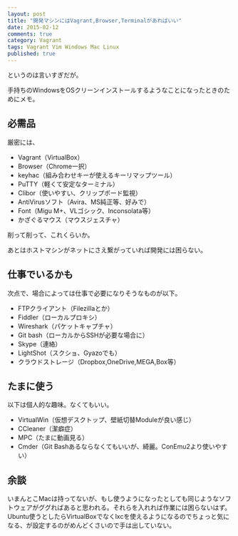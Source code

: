 ```yaml
---
layout: post
title: "開発マシンにはVagrant,Browser,Terminalがあればいい"
date: 2015-02-12
comments: true
category: Vagrant
tags: Vagrant Vim Windows Mac Linux
published: true
---
```



というのは言いすぎだが。

手持ちのWindowsをOSクリーンインストールするようなことになったときのためにメモ。

## 必需品

厳密には、

- Vagrant（VirtualBox）
- Browser（Chrome一択）
- keyhac（組み合わせキーが使えるキーリマップツール）
- PuTTY（軽くて安定なターミナル）
- Clibor（使いやすい、クリップボード監視）
- AntiVirusソフト（Avira、MS純正等、好みで）
- Font（Migu M+、VLゴシック、Inconsolata等）
- かざぐるマウス（マウスジェスチャ）

削って削って、これくらいか。

あとはホストマシンがネットにさえ繋がっていれば開発には困らない。

## 仕事でいるかも

次点で、場合によっては仕事で必要になりそうなものが以下。

- FTPクライアント（Filezillaとか）
- Fiddler（ローカルプロキシ）
- Wireshark（パケットキャプチャ）
- Git bash（ローカルからSSHが必要な場合に）
- Skype（連絡）
- LightShot（スクショ、Gyazoでも）
- クラウドストレージ（Dropbox,OneDrive,MEGA,Box等）

## たまに使う

以下は個人的な趣味。なくてもいい。

- VirtualWin（仮想デスクトップ、壁紙切替Moduleが良い感じ）
- CCleaner（潔癖症）
- MPC（たまに動画見る）
- Cmder（Git Bashあるならなくてもいいが、綺麗。ConEmu2より使いやすい）

## 余談

いまんとこMacは持ってないが、もし使うようになったとしても同じようなソフトウェアがググればあると思われる。それらを入れれば作業には困らないはず。
Ubuntu使うとしたらVirtualBoxでなくlxcを使えるようになるのでちょっと気になる、が設定するのがめんどくさいので手は出していない。

